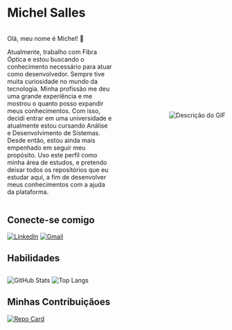 # Michel Salles

<div style="display: flex; align-items: center; justify-content: center; margin-top: 20px;">
  <div style="flex: 1;">
    <p>Olá, meu nome é Michel! 🤙

Atualmente, trabalho com Fibra Óptica e estou buscando o conhecimento necessário para atuar como desenvolvedor. Sempre tive muita curiosidade no mundo da tecnologia. Minha profissão me deu uma grande experiência e me mostrou o quanto posso expandir meus conhecimentos. Com isso, decidi entrar em uma universidade e atualmente estou cursando Análise e Desenvolvimento de Sistemas. Desde então, estou ainda mais empenhado em seguir meu propósito. Uso este perfil como minha área de estudos, e pretendo deixar todos os repositórios que eu estudar aqui, a fim de desenvolver meus conhecimentos com a ajuda da plataforma.</p>
  </div>
  <div style="flex: 1; text-align: right; margin-left: 20px;" >
    <img src="https://camo.githubusercontent.com/b9d2cf6f810f95b5fb495edca02c307d492c32f71a62ab6c801e416fa5492338/68747470733a2f2f692e70696e696d672e636f6d2f6f726967696e616c732f37372f63612f61332f37376361613332383834643733356434333961646534356261333766656166322e676966" alt="Descrição do GIF" style="max-width: 100%; height: auto;">
  </div>
</div>





## Conecte-se comigo
[![LinkedIn](https://img.shields.io/badge/LinkedIn-0077B5?style=for-the-badge&logo=linkedin&logoColor=white)](https://www.linkedin.com/in/michel-salles-10a080b6/)
[![Gmail](https://img.shields.io/badge/Gmail-333333?style=for-the-badge&logo=gmail&logoColor=red)](mailto:michelsalles11@gmail.com)
 
## Habilidades

## 
![GitHub Stats](https://github-readme-stats.vercel.app/api?username=MichelSalles&theme=transparent&bg_color=000&border_color=30A3DC&show_icons=true&icon_color=30A3DC&title_color=E94D5F&text_color=FFF)
![Top Langs](https://github-readme-stats-git-masterrstaa-rickstaa.vercel.app/api/top-langs/?username=MichelSalles&layout=compact&bg_color=000&border_color=30A3DC&title_color=E94D5F&text_color=FFF)

## Minhas Contribuiçãoes
[![Repo Card](https://github-readme-stats.vercel.app/api/pin/?username=MichelSalles&repo=Site-Sorteio&bg_color=000&border_color=30A3DC&show_icons=true&icon_color=30A3DC&title_color=E94D5F&text_color=FFF)](https://github.com/MichelSalles/Site-Sorteio)
